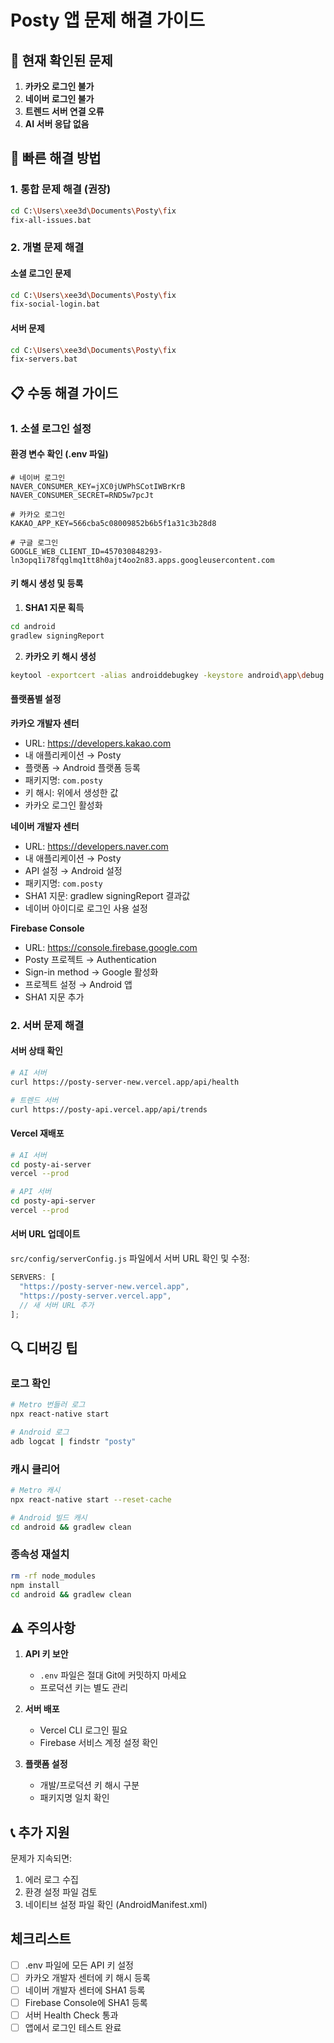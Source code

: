 # Posty 앱 문제 해결 가이드

## 🚨 현재 확인된 문제

1. **카카오 로그인 불가**
2. **네이버 로그인 불가**
3. **트렌드 서버 연결 오류**
4. **AI 서버 응답 없음**

## 🔧 빠른 해결 방법

### 1. 통합 문제 해결 (권장)

```bash
cd C:\Users\xee3d\Documents\Posty\fix
fix-all-issues.bat
```

### 2. 개별 문제 해결

#### 소셜 로그인 문제

```bash
cd C:\Users\xee3d\Documents\Posty\fix
fix-social-login.bat
```

#### 서버 문제

```bash
cd C:\Users\xee3d\Documents\Posty\fix
fix-servers.bat
```

## 📋 수동 해결 가이드

### 1. 소셜 로그인 설정

#### 환경 변수 확인 (.env 파일)

```env
# 네이버 로그인
NAVER_CONSUMER_KEY=jXC0jUWPhSCotIWBrKrB
NAVER_CONSUMER_SECRET=RND5w7pcJt

# 카카오 로그인
KAKAO_APP_KEY=566cba5c08009852b6b5f1a31c3b28d8

# 구글 로그인
GOOGLE_WEB_CLIENT_ID=457030848293-ln3opq1i78fqglmq1tt8h0ajt4oo2n83.apps.googleusercontent.com
```

#### 키 해시 생성 및 등록

1. **SHA1 지문 획득**

```bash
cd android
gradlew signingReport
```

2. **카카오 키 해시 생성**

```bash
keytool -exportcert -alias androiddebugkey -keystore android\app\debug.keystore -storepass android | openssl sha1 -binary | openssl base64
```

#### 플랫폼별 설정

**카카오 개발자 센터**

- URL: https://developers.kakao.com
- 내 애플리케이션 → Posty
- 플랫폼 → Android 플랫폼 등록
- 패키지명: `com.posty`
- 키 해시: 위에서 생성한 값
- 카카오 로그인 활성화

**네이버 개발자 센터**

- URL: https://developers.naver.com
- 내 애플리케이션 → Posty
- API 설정 → Android 설정
- 패키지명: `com.posty`
- SHA1 지문: gradlew signingReport 결과값
- 네이버 아이디로 로그인 사용 설정

**Firebase Console**

- URL: https://console.firebase.google.com
- Posty 프로젝트 → Authentication
- Sign-in method → Google 활성화
- 프로젝트 설정 → Android 앱
- SHA1 지문 추가

### 2. 서버 문제 해결

#### 서버 상태 확인

```bash
# AI 서버
curl https://posty-server-new.vercel.app/api/health

# 트렌드 서버
curl https://posty-api.vercel.app/api/trends
```

#### Vercel 재배포

```bash
# AI 서버
cd posty-ai-server
vercel --prod

# API 서버
cd posty-api-server
vercel --prod
```

#### 서버 URL 업데이트

`src/config/serverConfig.js` 파일에서 서버 URL 확인 및 수정:

```javascript
SERVERS: [
  "https://posty-server-new.vercel.app",
  "https://posty-server.vercel.app",
  // 새 서버 URL 추가
];
```

## 🔍 디버깅 팁

### 로그 확인

```bash
# Metro 번들러 로그
npx react-native start

# Android 로그
adb logcat | findstr "posty"
```

### 캐시 클리어

```bash
# Metro 캐시
npx react-native start --reset-cache

# Android 빌드 캐시
cd android && gradlew clean
```

### 종속성 재설치

```bash
rm -rf node_modules
npm install
cd android && gradlew clean
```

## ⚠️ 주의사항

1. **API 키 보안**

   - `.env` 파일은 절대 Git에 커밋하지 마세요
   - 프로덕션 키는 별도 관리

2. **서버 배포**

   - Vercel CLI 로그인 필요
   - Firebase 서비스 계정 설정 확인

3. **플랫폼 설정**
   - 개발/프로덕션 키 해시 구분
   - 패키지명 일치 확인

## 📞 추가 지원

문제가 지속되면:

1. 에러 로그 수집
2. 환경 설정 파일 검토
3. 네이티브 설정 파일 확인 (AndroidManifest.xml)

## 체크리스트

- [ ] .env 파일에 모든 API 키 설정
- [ ] 카카오 개발자 센터에 키 해시 등록
- [ ] 네이버 개발자 센터에 SHA1 등록
- [ ] Firebase Console에 SHA1 등록
- [ ] 서버 Health Check 통과
- [ ] 앱에서 로그인 테스트 완료
